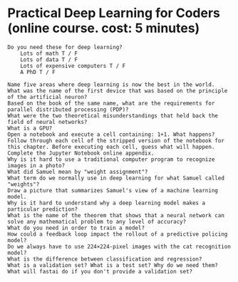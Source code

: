 # Practical Deep Learning for Coders (online course. cost: 5 minutes)

    Do you need these for deep learning?
        Lots of math T / F
        Lots of data T / F
        Lots of expensive computers T / F
        A PhD T / F

    Name five areas where deep learning is now the best in the world.
    What was the name of the first device that was based on the principle of the artificial neuron?
    Based on the book of the same name, what are the requirements for parallel distributed processing (PDP)?
    What were the two theoretical misunderstandings that held back the field of neural networks?
    What is a GPU?
    Open a notebook and execute a cell containing: 1+1. What happens?
    Follow through each cell of the stripped version of the notebook for this chapter. Before executing each cell, guess what will happen.
    Complete the Jupyter Notebook online appendix.
    Why is it hard to use a traditional computer program to recognize images in a photo?
    What did Samuel mean by "weight assignment"?
    What term do we normally use in deep learning for what Samuel called "weights"?
    Draw a picture that summarizes Samuel's view of a machine learning model.
    Why is it hard to understand why a deep learning model makes a particular prediction?
    What is the name of the theorem that shows that a neural network can solve any mathematical problem to any level of accuracy?
    What do you need in order to train a model?
    How could a feedback loop impact the rollout of a predictive policing model?
    Do we always have to use 224×224-pixel images with the cat recognition model?
    What is the difference between classification and regression?
    What is a validation set? What is a test set? Why do we need them?
    What will fastai do if you don't provide a validation set?

